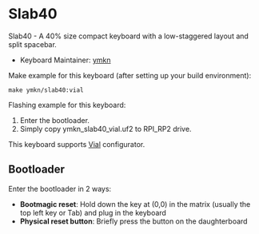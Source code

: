 # Slab40

Slab40 - A 40% size compact keyboard with a low-staggered layout and split spacebar.

* Keyboard Maintainer: [ymkn](https://github.com/ymkn)

Make example for this keyboard (after setting up your build environment):

    make ymkn/slab40:vial

Flashing example for this keyboard:

1. Enter the bootloader.
2. Simply copy ymkn_slab40_vial.uf2 to RPI_RP2 drive.

This keyboard supports [Vial](https://get.vial.today/) configurator.

## Bootloader

Enter the bootloader in 2 ways:

* **Bootmagic reset**: Hold down the key at (0,0) in the matrix (usually the top left key or Tab) and plug in the keyboard
* **Physical reset button**: Briefly press the button on the daughterboard
